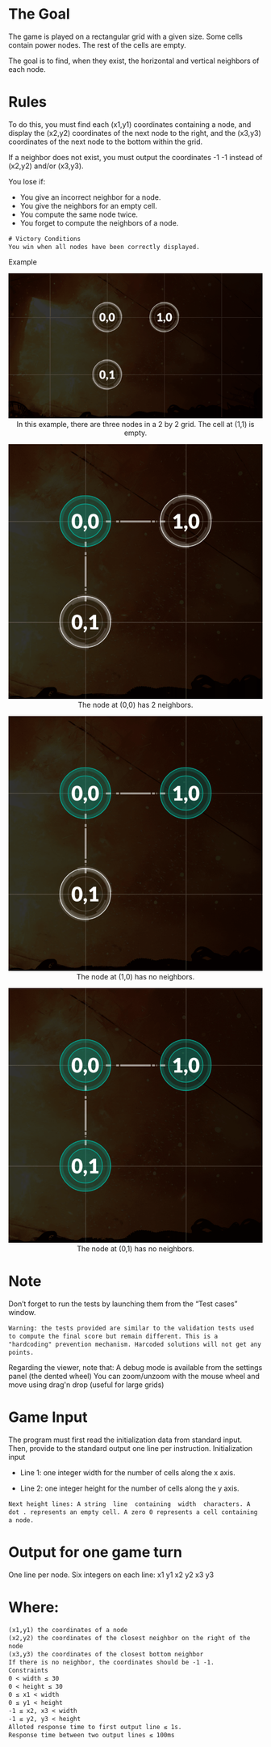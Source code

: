 # The Goal
The game is played on a rectangular grid with a given size. Some cells contain power nodes. The rest of the cells are empty.

The goal is to find, when they exist, the horizontal and vertical neighbors of each node.
# Rules
To do this, you must find each (x1,y1) coordinates containing a node, and display the (x2,y2) coordinates of the next node to the right, and the (x3,y3) coordinates of the next node to the bottom within the grid.

If a neighbor does not exist, you must output the coordinates -1 -1 instead of (x2,y2) and/or (x3,y3).

You lose if:
*   You give an incorrect neighbor for a node.
*   You give the neighbors for an empty cell.
*   You compute the same node twice.
*   You forget to compute the neighbors of a node.
 
```
# Victory Conditions
You win when all nodes have been correctly displayed.
```
Example
<p align="center">   
    <img src="0.png">
	In this example, there are three nodes in a 2 by 2 grid. The cell at (1,1) is empty.
</p>

<p align="center">   
    <img src="1.png">
	The node at (0,0) has 2 neighbors.
</p>

<p align="center">   
    <img src="2.png">
	The node at (1,0) has no neighbors.
</p>

<p align="center">   
    <img src="3.png">
	The node at (0,1) has no neighbors.
</p>
 

# Note
Don’t forget to run the tests by launching them from the “Test cases” window.

```
Warning: the tests provided are similar to the validation tests used to compute the final score but remain different. This is a "hardcoding" prevention mechanism. Harcoded solutions will not get any points.
```

Regarding the viewer, note that:
A debug mode is available from the settings panel (the dented wheel)
You can zoom/unzoom with the mouse wheel and move using drag'n drop (useful for large grids)

# Game Input
The program must first read the initialization data from standard input. Then, provide to the standard output one line per instruction.
Initialization input
* Line 1: one integer width for the number of cells along the x axis.

* Line 2: one integer height for the number of cells along the y axis.

```
Next height lines: A string  line  containing  width  characters. A dot . represents an empty cell. A zero 0 represents a cell containing a node.
```

# Output for one game turn
One line per node. Six integers on each line:   x1  y1  x2  y2  x3  y3

# Where:
```
(x1,y1) the coordinates of a node
(x2,y2) the coordinates of the closest neighbor on the right of the node
(x3,y3) the coordinates of the closest bottom neighbor
If there is no neighbor, the coordinates should be -1 -1.
Constraints
0 < width ≤ 30
0 < height ≤ 30
0 ≤ x1 < width
0 ≤ y1 < height
-1 ≤ x2, x3 < width
-1 ≤ y2, y3 < height
Alloted response time to first output line ≤ 1s.
Response time between two output lines ≤ 100ms
```